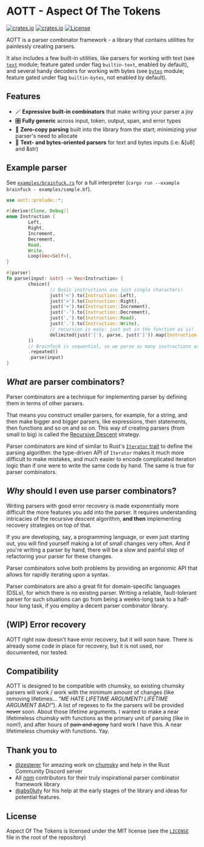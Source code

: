 # AOTT - Aspect Of The Tokens

[![crates.io](https://img.shields.io/crates/v/aott.svg)](https://crates.io/crates/aott)
[![crates.io](https://docs.rs/aott/badge.svg)](https://docs.rs/aott)
[![License](https://img.shields.io/crates/l/aott.svg)](https://github.com/Implodent/AOTT)

AOTT is a parser combinator framework - a library that contains utilities for painlessly creating parsers.

It also includes a few built-in utilities,
like parsers for working with text (see [`text`](./src/text.rs) module; feature gated under flag `builtin-text`, enabled by default),
and several handy decoders for working with bytes (see [`bytes`](./src/bytes.rs) module; feature gated under flag `builtin-bytes`, not enabled by default).

## Features
- 🪄 **Expressive built-in combinators** that make writing your parser a joy
- 🎛 **Fully generic** across input, token, output, span, and error types
- 📑 **Zero-copy parsing** built into the library from the start; minimizing your parser's need to allocate
- 📖 **Text- and bytes-oriented parsers** for text and bytes inputs (i.e: &[u8] and &str)

## Example parser
See [`examples/brainfuck.rs`](./examples/brainfuck.rs) for a full interpreter (`cargo run --example brainfuck - examples/sample.bf`).

```rust
use aott::prelude::*;

#[derive(Clone, Debug)]
enum Instruction {
        Left,
        Right,
        Increment,
        Decrement,
        Read,
        Write,
        Loop(Vec<Self>),
}

#[parser]
fn parse(input: &str) -> Vec<Instruction> {
        choice((
                // Basic instructions are just single characters!
                just('<').to(Instruction::Left),
                just('>').to(Instruction::Right),
                just('+').to(Instruction::Increment),
                just('-').to(Instruction::Decrement),
                just(',').to(Instruction::Read),
                just('.').to(Instruction::Write),
                // recursion is easy: just put in the function as is!
                delimited(just('['), parse, just(']')).map(Instruction::Loop),
        ))
        // Brainfuck is sequential, so we parse as many instructions as is possible
        .repeated()
        .parse(input)
}
```

## *What* are parser combinators?
Parser combinators are a technique for implementing parser by defining them in terms of other parsers.

That means you construct smaller parsers, for example, for a string, and then make bigger and bigger parsers, like expressions, then statements, then functions and so on and so on. This way of creating parsers (from small to big) is called the [Recursive Descent](https://en.wikipedia.org/wiki/Recursive_descent_parser) strategy.

Parser combinators are kind of similar to Rust's [`Iterator` trait](https://doc.rust-lang.org/std/iter/trait.Iterator.html) to define the parsing algorithm: the type-driven API of `Iterator` makes it much more difficult to make mistakes, and much easier to encode complicated iteration logic than if one were to write the same code by hand.
The same is true for parser combinators.

## *Why* should I even use parser combinators?
Writing parsers with good error recovery is made exponentially more difficult the more features you add into the parser.
It requires understanding intricacies of the recursive descent algorithm, **and then** implementing recovery strategies on top of that.

If you are developing, say, a programming language, or even just starting out, you will find yourself making a lot of small changes very often. And if you're writing a parser by hand, there will be a slow and painful step of refactoring your parser for these changes.

Parser combinators solve both problems by providing an ergonomic API that allows for rapidly iterating upon a syntax.

Parser combinators are also a great fit for domain-specific languages (DSLs), for which there is no existing parser. Writing a reliable, fault-tolerant parser for such situations can go from being a weeks-long task to a half-hour long task, if you employ a decent parser combinator library.

## (**WIP**) Error recovery
AOTT right now doesn't have error recovery, but it will soon have.
There is already some code in place for recovery, but it is not used, nor documented, nor tested.

## Compatibility

AOTT is designed to be compatible with chumsky, so existing chumsky parsers will work / work with the minimum amount of changes (like removing lifetimes... *"ME HATE LIFETIME ARGUMENT! LIFETIME ARGUMENT BAD!"*).
A list of regexes to fix the parsers will be provided <del>never</del> soon.
About those lifetime arguments. I wanted to make a near lifetimeless chumsky
with functions as the primary unit of parsing (like in nom!), and after hours of <del>pain and agony</del> hard work I have this. A near lifetimeless chumsky with functions. Yay.

## Thank you to

- [@zesterer](https://github.com/zesterer) for amazing work on [chumsky](https://github.com/zesterer/chumsky) and help in the Rust Community Discord server
- All [nom](https://github.com/rust-bakery/nom) contributors for their truly inspirational parser combinator framework library
- [@abs0luty](https://github.com/abs0luty) for his help at the early stages of the library and ideas for potential features.

## License
Aspect Of The Tokens is licensed under the MIT license (see the [`LICENSE`](./LICENSE) file in the root of the repository)
